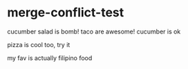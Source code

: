 # merge-conflict-test

cucumber salad is bomb!
taco are awesome! cucumber is ok

pizza is cool too, try it

my fav is actually filipino food
